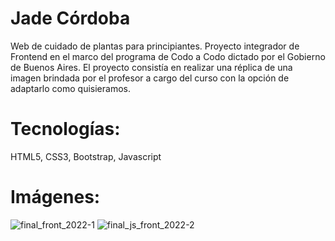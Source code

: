 # Jade Córdoba
Web de cuidado de plantas para principiantes.
Proyecto integrador de Frontend en el marco del programa de Codo a Codo dictado por el Gobierno de Buenos Aires.
El proyecto consistía en realizar una réplica de una imagen brindada por el profesor a cargo del curso con la opción de adaptarlo como quisieramos.
# Tecnologías:
HTML5, CSS3, Bootstrap, Javascript
# Imágenes:
![final_front_2022-1](https://user-images.githubusercontent.com/39106189/203643193-607d3baa-2b1f-4e25-ba62-dec89c2f7f1a.jpg)
![final_js_front_2022-2](https://user-images.githubusercontent.com/39106189/203643318-2db55b3c-0784-4731-8373-c9de0cec7ec7.png)

